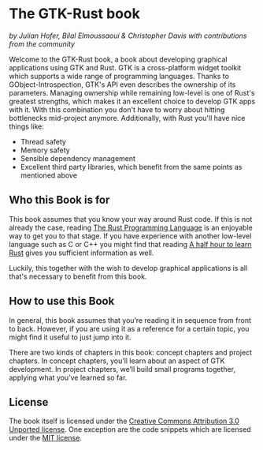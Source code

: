 # The GTK-Rust book

*by Julian Hofer, Bilal Elmoussaoui & Christopher Davis with contributions from the community*

Welcome to the GTK-Rust book, a book about developing graphical applications using GTK and Rust.
GTK is a cross-platform widget toolkit which supports a wide range of programming languages.
Thanks to GObject-Introspection, GTK's API even describes the ownership of its parameters.
Managing ownership while remaining low-level is one of Rust's greatest strengths, which makes it an excellent choice to develop GTK apps with it.
With this combination you don't have to worry about hitting bottlenecks mid-project anymore.
Additionally, with Rust you'll have nice things like:
 - Thread safety
 - Memory safety
 - Sensible dependency management
 - Excellent third party libraries, which benefit from the same points as mentioned above


## Who this Book is for

This book assumes that you know your way around Rust code.
If this is not already the case, reading [The Rust Programming Language](https://doc.rust-lang.org/stable/book/) is an enjoyable way to get you to that stage.
If you have experience with another low-level language such as C or C++ you
might find that reading [A half hour to learn Rust](https://fasterthanli.me/articles/a-half-hour-to-learn-rust) gives you sufficient information as well.

Luckily, this together with the wish to develop graphical applications is all that's necessary to benefit from this book. 


## How to use this Book

In general, this book assumes that you’re reading it in sequence from front to
back. However, if you are using it as a reference for a certain topic,
you might find it useful to just jump into it.

There are two kinds of chapters in this book: concept chapters and project
chapters. In concept chapters, you’ll learn about an aspect of GTK development. In project
chapters, we’ll build small programs together, applying what you’ve learned so
far. 

## License

The book itself is licensed under the [Creative Commons Attribution 3.0 Unported license](https://creativecommons.org/licenses/by/3.0/).
One exception are the code snippets which are licensed under the [MIT license](https://gitlab.gnome.org/Hofer-Julian/gtk-rs-book/-/blob/main/LICENSE).

